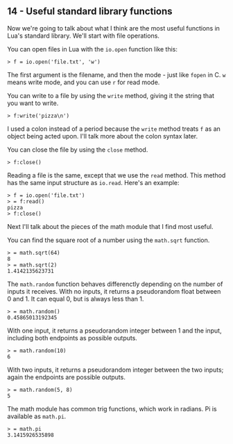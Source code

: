 ## 14 - Useful standard library functions

<!-- 14.1 file operations -->

Now we're going to talk about what I think are the
most useful functions in Lua's standard library.
We'll start with file operations.

You can open files in Lua with the `io.open` function like this:

    > f = io.open('file.txt', 'w')

The first argument is the filename, and then the mode - 
just like `fopen` in C.
`w` means write mode, and you can use `r` for read mode.

You can write to a file by using the `write` method,
giving it the string that you want to write.

    > f:write('pizza\n')

I used a colon instead of a period because the `write` method
treats `f` as an object being acted upon.
I'll talk more about the colon syntax later.

You can close the file by using the `close` method.

    > f:close()

Reading a file is the same, except that we use the `read`
method. This method has the same input structure as
`io.read`. Here's an example:

    > f = io.open('file.txt')
    > = f:read()
    pizza
    > f:close()

<!-- 14.2 the math module -->

Next I'll talk about the pieces of the math module
that I find most useful.

You can find the square root of a number using the
`math.sqrt` function.

    > = math.sqrt(64)
    8
    > = math.sqrt(2)
    1.4142135623731

The `math.random` function behaves differenctly
depending on the number of inputs it receives.
With no inputs, it returns a pseudorandom float
between 0 and 1. It can equal 0, but is always
less than 1.

    > = math.random()
    0.45865013192345

With one input, it returns a pseudorandom integer
between 1 and the input, including both endpoints
as possible outputs.

    > = math.random(10)
    6

With two inputs, it returns a pseudorandom integer
between the two inputs; again the endpoints are
possible outputs.

    > = math.random(5, 8)
    5

The math module has common trig functions, which
work in radians. Pi is available as `math.pi`.

    > = math.pi
    3.1415926535898

<!-- 14.3 the math module -->
